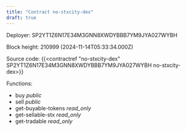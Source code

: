 ```yaml
---
title: "Contract no-stxcity-dex"
draft: true
---
```

Deployer: SP2YT1Z6N17E34M3GNN8XWDYBBB7YM9JYA027WYBH


 



Block height: 210999 (2024-11-14T05:33:34.000Z)

Source code: {{<contractref "no-stxcity-dex" SP2YT1Z6N17E34M3GNN8XWDYBBB7YM9JYA027WYBH no-stxcity-dex>}}

Functions:

* buy _public_
* sell _public_
* get-buyable-tokens _read_only_
* get-sellable-stx _read_only_
* get-tradable _read_only_
